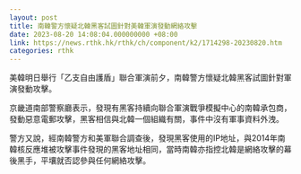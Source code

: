 ```yaml
---
layout: post
title: 南韓警方懷疑北韓黑客試圖針對美韓軍演發動網絡攻擊
date: 2023-08-20 14:08:04.000000000 +08:00
link: https://news.rthk.hk/rthk/ch/component/k2/1714298-20230820.htm
categories: rthk
---
```


美韓明日舉行「乙支自由護盾」聯合軍演前夕，南韓警方懷疑北韓黑客試圖針對軍演發動攻擊。

京畿道南部警察廳表示，發現有黑客持續向聯合軍演戰爭模擬中心的南韓承包商，發動惡意電郵攻擊，黑客相信與北韓一個組織有關，事件中沒有軍事資料外洩。

警方又說，經南韓警方和美軍聯合調查後，發現黑客使用的IP地址，與2014年南韓核反應堆被攻擊事件發現的黑客地址相同，當時南韓亦指控北韓是網絡攻擊的幕後黑手，平壤就否認參與任何網絡攻擊。
